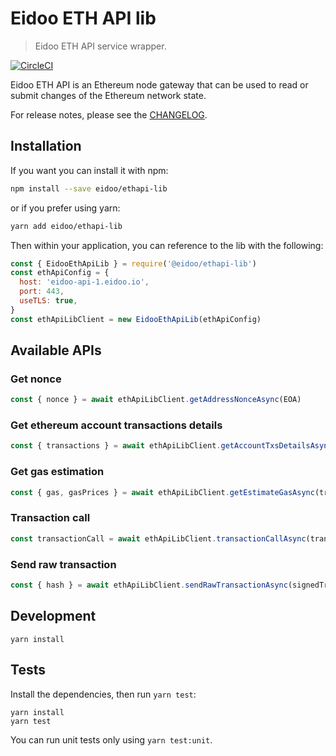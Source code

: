 # Eidoo ETH API lib
> Eidoo ETH API service wrapper.

[![CircleCI](https://circleci.com/gh/eidoo/ethapi-lib.svg?style=svg)](https://circleci.com/gh/eidoo/ethapi-lib)

Eidoo ETH API is an Ethereum node gateway that can be used to read or submit changes of the Ethereum network state.

For release notes, please see the [CHANGELOG](./CHANGELOG.md).

## Installation
If you want you can install it with npm:

```bash
npm install --save eidoo/ethapi-lib
 ```

or if you prefer using yarn:

```bash
yarn add eidoo/ethapi-lib
 ```

Then within your application, you can reference to the lib with the following:

```javascript
const { EidooEthApiLib } = require('@eidoo/ethapi-lib')
const ethApiConfig = {
  host: 'eidoo-api-1.eidoo.io',
  port: 443,
  useTLS: true,
}
const ethApiLibClient = new EidooEthApiLib(ethApiConfig)
```

## Available APIs

### Get nonce
```javascript
const { nonce } = await ethApiLibClient.getAddressNonceAsync(EOA)
```
### Get ethereum account transactions details
```javascript
const { transactions } = await ethApiLibClient.getAccountTxsDetailsAsync(EOAorSCaddress)
```
### Get gas estimation
```javascript
const { gas, gasPrices } = await ethApiLibClient.getEstimateGasAsync(transactionObject)
```
### Transaction call
```javascript
const transactionCall = await ethApiLibClient.transactionCallAsync(transactionObject)
```
### Send raw transaction
```javascript
const { hash } = await ethApiLibClient.sendRawTransactionAsync(signedTransactionData)
```

## Development

```
yarn install
```

## Tests

Install the dependencies, then run `yarn test`:

```
yarn install
yarn test
```

You can run unit tests only using `yarn test:unit`.
